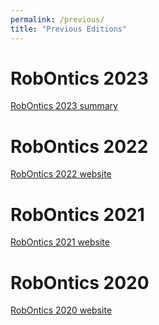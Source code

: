 ```yaml
---
permalink: /previous/
title: "Previous Editions"
---
```


# RobOntics 2023

[RobOntics 2023 summary](https://robontics.github.io/robontics2023/)

# RobOntics 2022

[RobOntics 2022 website](https://robontics2022.github.io)

# RobOntics 2021

[RobOntics 2021 website](https://robontics2021.github.io)

# RobOntics 2020

[RobOntics 2020 website](https://robontics2020.github.io)


